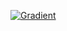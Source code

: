 [![Gradient](https://github-readme-stats.vercel.app/api/top-langs/?username=aalperozmen)](https://github.com/aalperozmen/github-readme-stats)
